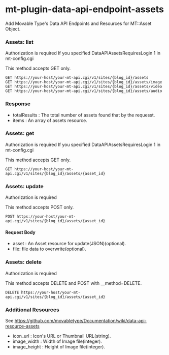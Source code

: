 mt-plugin-data-api-endpoint-assets
==================================

Add Movable Type's Data API Endpoints and Resources for MT::Asset Object\.

### Assets: list

Authorization is required If you specified DataAPIAssetsRequiresLogin 1 in mt\-config\.cgi

This method accepts GET only\.

    GET https://your-host/your-mt-api.cgi/v1/sites/{blog_id}/assets
    GET https://your-host/your-mt-api.cgi/v1/sites/{blog_id}/assets/image
    GET https://your-host/your-mt-api.cgi/v1/sites/{blog_id}/assets/video
    GET https://your-host/your-mt-api.cgi/v1/sites/{blog_id}/assets/audio

### Response

* totalResults : The total number of assets found that by the requesst\.
* items : An array of assets resource\.

### Assets: get

Authorization is required If you specified DataAPIAssetsRequiresLogin 1 in mt\-config\.cgi

This method accepts GET only\.

    GET https://your-host/your-mt-api.cgi/v1/sites/{blog_id}/assets/{asset_id}

### Assets: update

Authorization is required

This method accepts POST only\.

    POST https://your-host/your-mt-api.cgi/v1/sites/{blog_id}/assets/{asset_id}

#### Request Body

* asset : An Asset resource for update\(JSON\)\(optional\)\.
* file: file data to overwrite\(optional\)\.

### Assets: delete

Authorization is required

This method accepts DELETE and POST with \_\_method=DELETE\.

    DELETE https://your-host/your-mt-api.cgi/v1/sites/{blog_id}/assets/{asset_id}

### Additional Resources

See <a href="https://github.com/movabletype/Documentation/wiki/data-api-resource-assets" target="_blank">https://github.com/movabletype/Documentation/wiki/data-api-resource-assets</a>

* icon\_url : Icon's URL or Thumbnail URL\(string\)\.
* image_width : Width of Image file\(integer\)\.
* image_height : Height of Image file\(integer\)\.
